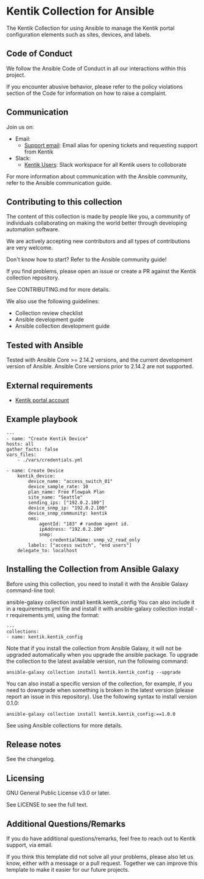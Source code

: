 # Kentik Collection for Ansible
The Kentik Collection for using Ansible to manage the Kentik portal configuration elements such as sites, devices, and labels. 

## Code of Conduct
We follow the Ansible Code of Conduct in all our interactions within this project.

If you encounter abusive behavior, please refer to the policy violations section of the Code for information on how to raise a complaint.

## Communication
Join us on:

- Email: 
    - [Support email](support@kentik.com): Email alias for opening tickets and requesting support from Kentik
- Slack: 
    - [Kentik Users](https://www.kentik.com/go/offer/kentik-community-slack-signup/): Slack workspace for all Kentik users to colloborate

For more information about communication with the Ansible community, refer to the Ansible communication guide.

## Contributing to this collection
The content of this collection is made by people like you, a community of individuals collaborating on making the world better through developing automation software.

We are actively accepting new contributors and all types of contributions are very welcome.

Don't know how to start? Refer to the Ansible community guide!

If you find problems, please open an issue or create a PR against the Kentik collection repository.

See CONTRIBUTING.md for more details.

We also use the following guidelines:
- Collection review checklist
- Ansible development guide
- Ansible collection development guide

## Tested with Ansible
Tested with Ansible Core >= 2.14.2 versions, and the current development version of Ansible. Ansible Core versions prior to 2.14.2 are not supported.

## External requirements
- [Kentik portal account](https://portal.kentik/com)

## Example playbook
    ---
    - name: "Create Kentik Device"
    hosts: all
    gather_facts: false
    vars_files:
        - ./vars/credentials.yml

    - name: Create Device
        kentik_device:
            device_name: "access_switch_01"
            device_sample_rate: 10
            plan_name: Free Flowpak Plan
            site_name: "Seattle"
            sending_ips: ["192.0.2.100"]
            device_snmp_ip: "192.0.2.100"
            device_snmp_community: kentik
            nms:
                agentId: "183" # random agent id.
                ipAddress: "192.0.2.100"
                snmp:
                    credentialName: snmp_v2_read_only
            labels: ["access switch", "end users"]
        delegate_to: localhost

## Installing the Collection from Ansible Galaxy
Before using this collection, you need to install it with the Ansible Galaxy command-line tool:

ansible-galaxy collection install kentik.kentik_config
You can also include it in a requirements.yml file and install it with ansible-galaxy collection install -r requirements.yml, using the format:

    ---
    collections:
    - name: kentik.kentik_config

Note that if you install the collection from Ansible Galaxy, it will not be upgraded automatically when you upgrade the ansible package. To upgrade the collection to the latest available version, run the following command:

    ansible-galaxy collection install kentik.kentik_config --upgrade

You can also install a specific version of the collection, for example, if you need to downgrade when something is broken in the latest version (please report an issue in this repository). Use the following syntax to install version 0.1.0:

    ansible-galaxy collection install kentik.kentik_config:==1.0.0

See using Ansible collections for more details.

## Release notes
See the changelog.

## Licensing
GNU General Public License v3.0 or later.

See LICENSE to see the full text.

## Additional Questions/Remarks
If you do have additional questions/remarks, feel free to reach out to Kentik support, via email.

If you think this template did not solve all your problems, please also let us know, either with a message or a pull request. Together we can improve this template to make it easier for our future projects.